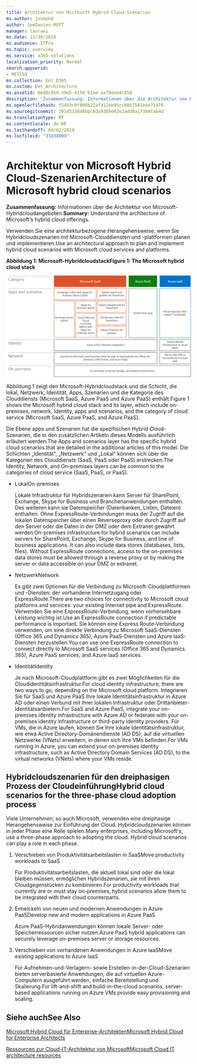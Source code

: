 ```yaml
---
title: Architektur von Microsoft Hybrid Cloud-Szenarien
ms.author: josephd
author: JoeDavies-MSFT
manager: laurawi
ms.date: 11/30/2018
ms.audience: ITPro
ms.topic: overview
ms.service: o365-solutions
localization_priority: Normal
search.appverid:
- MET150
ms.collection: Ent_O365
ms.custom: Ent_Architecture
ms.assetid: 06d8c959-39e5-4150-b1ae-aaf0eee4c058
description: 'Zusammenfassung: Informationen über die Architektur von Microsoft-Hybridcloudangeboten.'
ms.openlocfilehash: f5493c0f008b22af412ee95ccb8b7581eee71476
ms.sourcegitcommit: 201d3338d8bbc6da9389e62e2add8a17384fab4d
ms.translationtype: MT
ms.contentlocale: de-DE
ms.lasthandoff: 04/02/2019
ms.locfileid: "31038009"
---
```

# <a name="architecture-of-microsoft-hybrid-cloud-scenarios"></a><span data-ttu-id="c3879-103">Architektur von Microsoft Hybrid Cloud-Szenarien</span><span class="sxs-lookup"><span data-stu-id="c3879-103">Architecture of Microsoft hybrid cloud scenarios</span></span>

 <span data-ttu-id="c3879-104">**Zusammenfassung:** Informationen über die Architektur von Microsoft-Hybridcloudangeboten.</span><span class="sxs-lookup"><span data-stu-id="c3879-104">**Summary:** Understand the architecture of Microsoft's hybrid cloud offerings.</span></span>
  
<span data-ttu-id="c3879-105">Verwenden Sie eine architekturbezogene Herangehensweise, wenn Sie Hybridcloudszenarien mit Microsoft-Clouddiensten und -plattformen planen und implementieren.</span><span class="sxs-lookup"><span data-stu-id="c3879-105">Use an architectural approach to plan and implement hybrid cloud scenarios with Microsoft cloud services and platforms.</span></span>
  
<span data-ttu-id="c3879-106">**Abbildung 1: Microsoft-Hybridcloudstack**</span><span class="sxs-lookup"><span data-stu-id="c3879-106">**Figure 1: The Microsoft hybrid cloud stack**</span></span>

![Microsoft Hybridcloudstack](media/Hybrid-Poster/Hybrid-Cloud-Stack.png)
  
<span data-ttu-id="c3879-108">Abbildung 1 zeigt den Microsoft-Hybridcloudstack und die Schicht, die lokal, Netzwerk, Identität, Apps, Szenarien und die Kategorie des Clouddiensts (Microsoft SaaS, Azure PaaS und Azure PaaS) enthält.</span><span class="sxs-lookup"><span data-stu-id="c3879-108">Figure 1 shows the Microsoft hybrid cloud stack and its layer, which include on-premises, network, Identity, apps and scenarios, and the category of cloud service (Microsoft SaaS, Azure PaaS, and Azure PaaS).</span></span>
  
<span data-ttu-id="c3879-109">Die Ebene apps und Szenarien hat die spezifischen Hybrid Cloud-Szenarien, die in den zusätzlichen Artikeln dieses Modells ausführlich erläutert werden.</span><span class="sxs-lookup"><span data-stu-id="c3879-109">The Apps and scenarios layer has the specific hybrid cloud scenarios that are detailed in the additional articles of this model.</span></span> <span data-ttu-id="c3879-110">Die Schichten „Identität", „Netzwerk" und „Lokal" können sich über die Kategorien des Clouddiensts (SaaS, PaaS oder PaaS) erstrecken.</span><span class="sxs-lookup"><span data-stu-id="c3879-110">The Identity, Network, and On-premises layers can be common to the categories of cloud service (SaaS, PaaS, or PaaS).</span></span>
  
- <span data-ttu-id="c3879-111">Lokal</span><span class="sxs-lookup"><span data-stu-id="c3879-111">On-premises</span></span>
    
    <span data-ttu-id="c3879-p102">Lokale Infrastruktur für Hybridszenarien kann Server für SharePoint, Exchange, Skype for Business und Branchenanwendungen enthalten. Des weiteren kann sie Datenspeicher (Datenbanken, Listen, Dateien) enthalten. Ohne ExpressRoute-Verbindungen muss der Zugriff auf die lokalen Datenspeicher über einen Reverseproxy oder durch Zugriff auf den Server oder die Daten in der DMZ oder dem Extranet gewährt werden.</span><span class="sxs-lookup"><span data-stu-id="c3879-p102">On-premises infrastructure for hybrid scenarios can include servers for SharePoint, Exchange, Skype for Business, and line of business applications. It can also include data stores (databases, lists, files). Without ExpressRoute connections, access to the on-premises data stores must be allowed through a reverse proxy or by making the server or data accessible on your DMZ or extranet.</span></span>
    
- <span data-ttu-id="c3879-115">Netzwerk</span><span class="sxs-lookup"><span data-stu-id="c3879-115">Network</span></span>
    
    <span data-ttu-id="c3879-116">Es gibt zwei Optionen für die Verbindung zu Microsoft-Cloudplattformen und -Diensten: der vorhandene Internetzugang oder ExpressRoute.</span><span class="sxs-lookup"><span data-stu-id="c3879-116">There are two choices for connectivity to Microsoft cloud platforms and services: your existing Internet pipe and ExpressRoute.</span></span> <span data-ttu-id="c3879-117">Verwenden Sie eine ExpressRoute-Verbindung, wenn vorhersehbare Leistung wichtig ist.</span><span class="sxs-lookup"><span data-stu-id="c3879-117">Use an ExpressRoute connection if predictable performance is important.</span></span> <span data-ttu-id="c3879-118">Sie können eine Express Route-Verbindung verwenden, um eine direkte Verbindung zu Microsoft SaaS-Diensten (Office 365 und Dynamics 365), Azure PaaS-Diensten und Azure IaaS-Diensten herzustellen.</span><span class="sxs-lookup"><span data-stu-id="c3879-118">You can use one ExpressRoute connection to connect directly to Microsoft SaaS services (Office 365 and Dynamics 365), Azure PaaS services, and Azure IaaS services.</span></span>
    
- <span data-ttu-id="c3879-119">Identität</span><span class="sxs-lookup"><span data-stu-id="c3879-119">Identity</span></span>
    
    <span data-ttu-id="c3879-120">Je nach Microsoft-Cloudplattform gibt es zwei Möglichkeiten für die Cloudidentitätsinfrastruktur.</span><span class="sxs-lookup"><span data-stu-id="c3879-120">For cloud identity infrastructure, there are two ways to go, depending on the Microsoft cloud platform.</span></span> <span data-ttu-id="c3879-121">Integrieren Sie für SaaS und Azure PaaS Ihre lokale Identitätsinfrastruktur in Azure AD oder einen Verbund mit Ihrer lokalen Infrastruktur oder Drittanbieter-Identitätsanbietern.</span><span class="sxs-lookup"><span data-stu-id="c3879-121">For SaaS and Azure PaaS, integrate your on-premises identity infrastructure with Azure AD or federate with your on-premises identity infrastructure or third-party identity providers.</span></span> <span data-ttu-id="c3879-122">Für VMs, die in Azure laufen, können Sie Ihre lokale Identitätsinfrastruktur, wie etwa Active Directory-Domänendienste (AD DS), auf die virtuellen Netzwerke (VNets) erweitern, in denen sich ihre VMs befinden.</span><span class="sxs-lookup"><span data-stu-id="c3879-122">For VMs running in Azure, you can extend your on-premises identity infrastructure, such as Active Directory Domain Services (AD DS), to the virtual networks (VNets) where your VMs reside.</span></span>
    
## <a name="hybrid-cloud-scenarios-for-the-three-phase-cloud-adoption-process"></a><span data-ttu-id="c3879-123">Hybridcloudszenarien für den dreiphasigen Prozess der Cloudeinführung</span><span class="sxs-lookup"><span data-stu-id="c3879-123">Hybrid cloud scenarios for the three-phase cloud adoption process</span></span>

<span data-ttu-id="c3879-p105">Viele Unternehmen, so auch Microsoft, verwenden eine dreiphasige Herangehensweise zur Einführung der Cloud. Hybridcloudszenarien können in jeder Phase eine Rolle spielen.</span><span class="sxs-lookup"><span data-stu-id="c3879-p105">Many enterprises, including Microsoft's, use a three-phase approach to adopting the cloud. Hybrid cloud scenarios can play a role in each phase.</span></span>
  
1. <span data-ttu-id="c3879-126">Verschieben von Produktivitätsarbeitslasten in SaaS</span><span class="sxs-lookup"><span data-stu-id="c3879-126">Move productivity workloads to SaaS</span></span>
    
    <span data-ttu-id="c3879-127">Für Produktivitätsarbeitslasten, die aktuell lokal sind oder die lokal bleiben müssen, ermöglichen Hybridszenarien, sie mit ihren Cloudgegenstücken zu kombinieren.</span><span class="sxs-lookup"><span data-stu-id="c3879-127">For productivity workloads that currently are or must stay on-premises, hybrid scenarios allow them to be integrated with their cloud counterparts.</span></span>
    
2. <span data-ttu-id="c3879-128">Entwickeln von neuen und modernen Anwendungen in Azure PaaS</span><span class="sxs-lookup"><span data-stu-id="c3879-128">Develop new and modern applications in Azure PaaS</span></span>
    
    <span data-ttu-id="c3879-129">Azure PaaS-Hybridanwendungen können lokale Server- oder Speicherressourcen sicher nutzen.</span><span class="sxs-lookup"><span data-stu-id="c3879-129">Azure PaaS hybrid applications can securely leverage on-premises server or storage resources.</span></span>
    
3. <span data-ttu-id="c3879-130">Verschieben von vorhandenen Anwendungen in Azure IaaS</span><span class="sxs-lookup"><span data-stu-id="c3879-130">Move existing applications to Azure IaaS</span></span>
    
    <span data-ttu-id="c3879-131">Für Aufnehmen-und-Verlagern- sowie Erstellen-in-der-Cloud-Szenarien bieten serverbasierte Anwendungen, die auf virtuellen Azure-Computern ausgeführt werden, einfache Bereitstellung und Skalierung.</span><span class="sxs-lookup"><span data-stu-id="c3879-131">For lift-and-shift and build-in-the-cloud scenarios, server-based applications running on Azure VMs provide easy provisioning and scaling.</span></span>
    
## <a name="see-also"></a><span data-ttu-id="c3879-132">Siehe auch</span><span class="sxs-lookup"><span data-stu-id="c3879-132">See Also</span></span>

[<span data-ttu-id="c3879-133">Microsoft Hybrid Cloud für Enterprise-Architekten</span><span class="sxs-lookup"><span data-stu-id="c3879-133">Microsoft Hybrid Cloud for Enterprise Architects</span></span>](microsoft-hybrid-cloud-for-enterprise-architects.md)
  
[<span data-ttu-id="c3879-134">Ressourcen zur Cloud-IT-Architektur von Microsoft</span><span class="sxs-lookup"><span data-stu-id="c3879-134">Microsoft Cloud IT architecture resources</span></span>](microsoft-cloud-it-architecture-resources.md)

